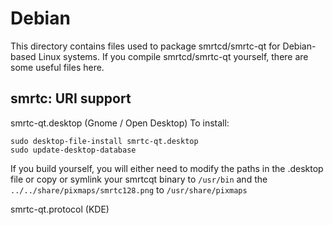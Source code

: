 
Debian
====================
This directory contains files used to package smrtcd/smrtc-qt
for Debian-based Linux systems. If you compile smrtcd/smrtc-qt yourself, there are some useful files here.

## smrtc: URI support ##


smrtc-qt.desktop  (Gnome / Open Desktop)
To install:

	sudo desktop-file-install smrtc-qt.desktop
	sudo update-desktop-database

If you build yourself, you will either need to modify the paths in
the .desktop file or copy or symlink your smrtcqt binary to `/usr/bin`
and the `../../share/pixmaps/smrtc128.png` to `/usr/share/pixmaps`

smrtc-qt.protocol (KDE)

